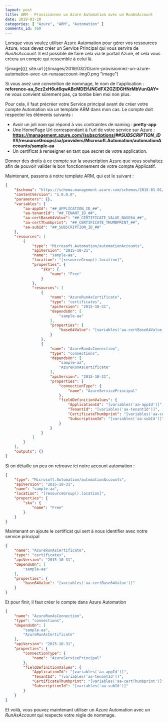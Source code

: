 ```yaml
---
layout: post
title: ARM - Provisionnez un Azure Automation avec un RunAsAccount
date: 2019-03-20
categories: [ "Azure", "ARM", "Automation" ]
comments_id: 160 
---
```


Lorsque vous voulez utiliser Azure Automation pour gérer vos ressources Azure, vous devez créer un Service Principal qui vous servira de *RunAsAccount*. Il est possible de faire cela via le portail Azure, et cela vous créera un compte qui ressemble à celui là.

![image]({{ site.url }}/images/2019/03/20/arm-provisionnez-un-azure-automation-avec-un-runasaccount-img0.png "image")

Si vous avez une convention de nommage, le nom de l'application : **reference-aa_5cz2xH6ut6qwABcMDEIfJNCdFX2GZIDGHNrMbVunQAY=** ne vous convient sûrement pas, ça tombe bien moi non plus.

Pour cela, il faut précréer votre Service principal avant de créer votre compte Automation via un template ARM dans mon cas.
Le compte doit respecter les éléments suivants :

* Avoir un joli nom qui répond à vos contraintes de naming : **pretty-app**
* Une HomePage Url correspondant à l'url de votre service sur Azure : **<https://management.azure.com//subscriptions/>##*SUBSCRIPTION_ID*##/resourceGroups/aa/providers/Microsoft.Automation/automationAccounts/sample-aa**
* Un certificat à renseigner en tant que secret de votre application.

Donner des droits à ce compte sur la souscription Azure que vous souhaitez afin de pouvoir valider le bon fonctionnement de votre compte Applicatif.

Maintenant, passons à notre template ARM, qui est le suivant :

```json
{
    "$schema": "https://schema.management.azure.com/schemas/2015-01-01/deploymentTemplate.json#",
    "contentVersion": "1.0.0.0",
    "parameters": {},
    "variables": {
        "aa-appId": "##_APPLICATION_ID_##",
        "aa-tenantId": "##_TENANT_ID_##",
        "aa-certBase64Value": "##_CERTIFICATE_VALUE_BASE64_##",
        "aa-certThumbprint": "##_CERTIFICATE_THUMBPRINT_##",
        "aa-subId": "##_SUBSCRIPTION_ID_##"
    },
    "resources": [
        {
            "type": "Microsoft.Automation/automationAccounts",
            "apiVersion": "2015-10-31",
            "name": "sample-aa",
            "location": "[resourceGroup().location]",
            "properties": {
                "sku": {
                    "name": "Free"
                }
            },
            "resources": [
                {
                    "name": "AzureRunAsCertificate",
                    "type": "certificates",
                    "apiVersion": "2015-10-31",
                    "dependsOn": [
                        "sample-aa"
                    ],
                    "properties": {
                        "base64Value": "[variables('aa-certBase64Value')]"
                    }
                },
                {
                    "name": "AzureRunAsConnection",
                    "type": "connections",
                    "dependsOn": [
                        "sample-aa",
                        "AzureRunAsCertificate"
                    ],
                    "apiVersion": "2015-10-31",
                    "properties": {
                        "connectionType": {
                            "name": "AzureServicePrincipal"
                        },
                        "fieldDefinitionValues": {
                            "ApplicationId": "[variables('aa-appId')]",
                            "TenantId": "[variables('aa-tenantId')]",
                            "CertificateThumbprint": "[variables('aa-certThumbprint')]",
                            "SubscriptionId": "[variables('aa-subId')]"
                        }
                    }
                }
            ]
        }
    ],
    "outputs": {}
}
```

Si on détaille un peu on retrouve ici notre account automation :

```json
{
    "type": "Microsoft.Automation/automationAccounts",
    "apiVersion": "2015-10-31",
    "name": "sample-aa",
    "location": "[resourceGroup().location]",
    "properties": {
        "sku": {
            "name": "Free"
        }
    }
}
```

Maintenant on ajoute le certificat qui sert à nous identifier avec notre service principal

```json
{
    "name": "AzureRunAsCertificate",
    "type": "certificates",
    "apiVersion": "2015-10-31",
    "dependsOn": [
        "sample-aa"
    ],
    "properties": {
        "base64Value": "[variables('aa-certBase64Value')]"
    }
}
```

Et pour finir, il faut créer le compte dans Azure Automation

```json
{
    "name": "AzureRunAsConnection",
    "type": "connections",
    "dependsOn": [
        "sample-aa",
        "AzureRunAsCertificate"
    ],
    "apiVersion": "2015-10-31",
    "properties": {
        "connectionType": {
            "name": "AzureServicePrincipal"
        },
        "fieldDefinitionValues": {
            "ApplicationId": "[variables('aa-appId')]",
            "TenantId": "[variables('aa-tenantId')]",
            "CertificateThumbprint": "[variables('aa-certThumbprint')]",
            "SubscriptionId": "[variables('aa-subId')]"
        }
    }
}
```

Et voilà, vous pouvez maintenant utiliser un Azure Automation avec un *RunAsAccount* qui respecte votre règle de nommage.
